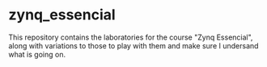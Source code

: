 # zynq_essencial
This repository contains the laboratories for the course "Zynq Essencial", along with variations to those to play with them and make sure I undersand what is going on.
